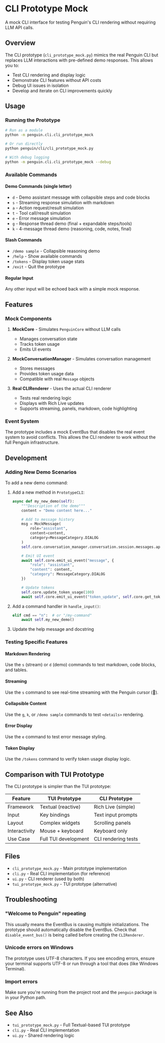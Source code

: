 # CLI Prototype Mock

A mock CLI interface for testing Penguin's CLI rendering without requiring LLM API calls.

## Overview

The CLI prototype (`cli_prototype_mock.py`) mimics the real Penguin CLI but replaces LLM interactions with pre-defined demo responses. This allows you to:

- Test CLI rendering and display logic
- Demonstrate CLI features without API costs
- Debug UI issues in isolation
- Develop and iterate on CLI improvements quickly

## Usage

### Running the Prototype

```bash
# Run as a module
python -m penguin.cli.cli_prototype_mock

# Or run directly
python penguin/cli/cli_prototype_mock.py

# With debug logging
python -m penguin.cli.cli_prototype_mock --debug
```

### Available Commands

#### Demo Commands (single letter)
- `d` - Demo assistant message with collapsible steps and code blocks
- `s` - Streaming response simulation with markdown
- `a` - Action request/result simulation
- `t` - Tool call/result simulation
- `e` - Error message simulation
- `g` - Response thread demo (final + expandable steps/tools)
- `k` - 4-message thread demo (reasoning, code, notes, final)

#### Slash Commands
- `/demo sample` - Collapsible reasoning demo
- `/help` - Show available commands
- `/tokens` - Display token usage stats
- `/exit` - Quit the prototype

#### Regular Input
Any other input will be echoed back with a simple mock response.

## Features

### Mock Components

1. **MockCore** - Simulates `PenguinCore` without LLM calls
   - Manages conversation state
   - Tracks token usage
   - Emits UI events

2. **MockConversationManager** - Simulates conversation management
   - Stores messages
   - Provides token usage data
   - Compatible with real `Message` objects

3. **Real CLIRenderer** - Uses the actual CLI renderer
   - Tests real rendering logic
   - Displays with Rich Live updates
   - Supports streaming, panels, markdown, code highlighting

### Event System

The prototype includes a mock EventBus that disables the real event system to avoid conflicts. This allows the CLI renderer to work without the full Penguin infrastructure.

## Development

### Adding New Demo Scenarios

To add a new demo command:

1. Add a new method in `PrototypeCLI`:
   ```python
   async def my_new_demo(self):
       """Description of the demo"""
       content = "Demo content here..."

       # Add to message history
       msg = MockMessage(
           role="assistant",
           content=content,
           category=MessageCategory.DIALOG
       )
       self.core.conversation_manager.conversation.session.messages.append(msg)

       # Emit UI event
       await self.core.emit_ui_event("message", {
           "role": "assistant",
           "content": content,
           "category": MessageCategory.DIALOG
       })

       # Update tokens
       self.core.update_token_usage(100)
       await self.core.emit_ui_event("token_update", self.core.get_token_usage())
   ```

2. Add a command handler in `handle_input()`:
   ```python
   elif cmd == "n":  # or "/my-command"
       await self.my_new_demo()
   ```

3. Update the help message and docstring

### Testing Specific Features

#### Markdown Rendering
Use the `s` (stream) or `d` (demo) commands to test markdown, code blocks, and tables.

#### Streaming
Use the `s` command to see real-time streaming with the Penguin cursor (🐧).

#### Collapsible Content
Use the `g`, `k`, or `/demo sample` commands to test `<details>` rendering.

#### Error Display
Use the `e` command to test error message styling.

#### Token Display
Use the `/tokens` command to verify token usage display logic.

## Comparison with TUI Prototype

The CLI prototype is simpler than the TUI prototype:

| Feature | TUI Prototype | CLI Prototype |
|---------|---------------|---------------|
| Framework | Textual (reactive) | Rich Live (simple) |
| Input | Key bindings | Text input prompts |
| Layout | Complex widgets | Scrolling panels |
| Interactivity | Mouse + keyboard | Keyboard only |
| Use Case | Full TUI development | CLI rendering tests |

## Files

- `cli_prototype_mock.py` - Main prototype implementation
- `cli.py` - Real CLI implementation (for reference)
- `ui.py` - CLI renderer (used by both)
- `tui_prototype_mock.py` - TUI prototype (alternative)

## Troubleshooting

### "Welcome to Penguin" repeating
This usually means the EventBus is causing multiple initializations. The prototype should automatically disable the EventBus. Check that `disable_event_bus()` is being called before creating the `CLIRenderer`.

### Unicode errors on Windows
The prototype uses UTF-8 characters. If you see encoding errors, ensure your terminal supports UTF-8 or run through a tool that does (like Windows Terminal).

### Import errors
Make sure you're running from the project root and the `penguin` package is in your Python path.

## See Also

- `tui_prototype_mock.py` - Full Textual-based TUI prototype
- `cli.py` - Real CLI implementation
- `ui.py` - Shared rendering logic
